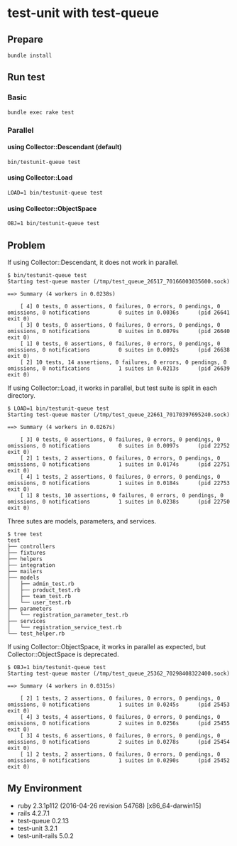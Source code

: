 # test-unit with test-queue
## Prepare
```
bundle install
```

## Run test
### Basic
```
bundle exec rake test
```

### Parallel
#### using Collector::Descendant (default)
```
bin/testunit-queue test
```

#### using Collector::Load
```
LOAD=1 bin/testunit-queue test
```

#### using Collector::ObjectSpace
```
OBJ=1 bin/testunit-queue test
```

## Problem
If using Collector::Descendant, it does not work in parallel.

```
$ bin/testunit-queue test
Starting test-queue master (/tmp/test_queue_26517_70166003035600.sock)

==> Summary (4 workers in 0.0238s)

    [ 4] 0 tests, 0 assertions, 0 failures, 0 errors, 0 pendings, 0 omissions, 0 notifications         0 suites in 0.0036s      (pid 26641 exit 0)
    [ 3] 0 tests, 0 assertions, 0 failures, 0 errors, 0 pendings, 0 omissions, 0 notifications         0 suites in 0.0079s      (pid 26640 exit 0)
    [ 1] 0 tests, 0 assertions, 0 failures, 0 errors, 0 pendings, 0 omissions, 0 notifications         0 suites in 0.0092s      (pid 26638 exit 0)
    [ 2] 10 tests, 14 assertions, 0 failures, 0 errors, 0 pendings, 0 omissions, 0 notifications         1 suites in 0.0213s      (pid 26639 exit 0)
```

If using Collector::Load, it works in parallel, but test suite is split in each directory.
```
$ LOAD=1 bin/testunit-queue test
Starting test-queue master (/tmp/test_queue_22661_70170397695240.sock)

==> Summary (4 workers in 0.0267s)

    [ 3] 0 tests, 0 assertions, 0 failures, 0 errors, 0 pendings, 0 omissions, 0 notifications         0 suites in 0.0097s      (pid 22752 exit 0)
    [ 2] 1 tests, 2 assertions, 0 failures, 0 errors, 0 pendings, 0 omissions, 0 notifications         1 suites in 0.0174s      (pid 22751 exit 0)
    [ 4] 1 tests, 2 assertions, 0 failures, 0 errors, 0 pendings, 0 omissions, 0 notifications         1 suites in 0.0184s      (pid 22753 exit 0)
    [ 1] 8 tests, 10 assertions, 0 failures, 0 errors, 0 pendings, 0 omissions, 0 notifications         1 suites in 0.0238s      (pid 22750 exit 0)

```

Three sutes are models, parameters, and services.
```
$ tree test
test
├── controllers
├── fixtures
├── helpers
├── integration
├── mailers
├── models
│   ├── admin_test.rb
│   ├── product_test.rb
│   ├── team_test.rb
│   └── user_test.rb
├── parameters
│   └── registration_parameter_test.rb
├── services
│   └── registration_service_test.rb
└── test_helper.rb
```

If using Collector::ObjectSpace, it works in parallel as expected, but Collector::ObjectSpace is deprecated.
```
$ OBJ=1 bin/testunit-queue test
Starting test-queue master (/tmp/test_queue_25362_70298408322400.sock)

==> Summary (4 workers in 0.0315s)

    [ 2] 1 tests, 2 assertions, 0 failures, 0 errors, 0 pendings, 0 omissions, 0 notifications         1 suites in 0.0245s      (pid 25453 exit 0)
    [ 4] 3 tests, 4 assertions, 0 failures, 0 errors, 0 pendings, 0 omissions, 0 notifications         2 suites in 0.0256s      (pid 25455 exit 0)
    [ 3] 4 tests, 6 assertions, 0 failures, 0 errors, 0 pendings, 0 omissions, 0 notifications         2 suites in 0.0278s      (pid 25454 exit 0)
    [ 1] 2 tests, 2 assertions, 0 failures, 0 errors, 0 pendings, 0 omissions, 0 notifications         1 suites in 0.0290s      (pid 25452 exit 0)

```

## My Environment
* ruby 2.3.1p112 (2016-04-26 revision 54768) [x86_64-darwin15]
* rails 4.2.7.1
* test-queue 0.2.13
* test-unit 3.2.1
* test-unit-rails 5.0.2
